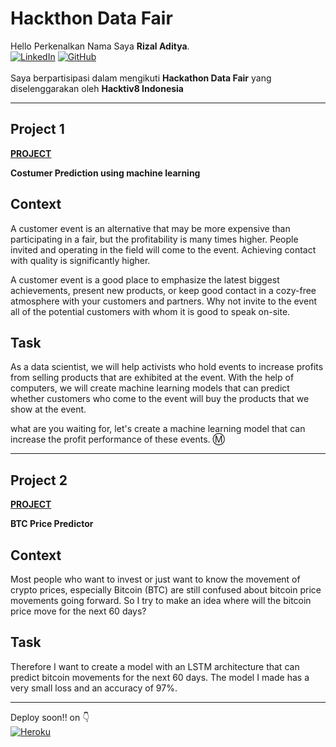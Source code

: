 # Hackthon Data Fair
Hello Perkenalkan Nama Saya **Rizal Aditya**.<br> 
[![LinkedIn](https://img.shields.io/badge/linkedin-0077B5?style=for-the-badge&logo=linkedin&logoColor=white&link=https://www.linkedin.com/in/rzladitya/)](https://www.linkedin.com/in/rzladitya/)
[![GitHub](https://img.shields.io/badge/github-121011?style=for-the-badge&logo=github&logoColor=white&link=https://github.com/hujikan2)](https://github.com/hujikan2)<br><br>
Saya berpartisipasi dalam mengikuti **Hackathon Data Fair** yang diselenggarakan oleh **Hacktiv8 Indonesia**

---
## Project 1 <br>
[**PROJECT**](https://github.com/hujikan2/hackathon/blob/main/firts_data_Rizal_Aditya.ipynb)

**Costumer Prediction using machine learning**

## Context

A customer event is an alternative that may be more expensive than participating in a fair, but the profitability is many times higher. People invited and operating in the field will come to the event. Achieving contact with quality is significantly higher.

A customer event is a good place to emphasize the latest biggest achievements, present new products, or keep good contact in a cozy-free atmosphere with your customers and partners. Why not invite to the event all of the potential customers with whom it is good to speak on-site.

## Task
As a data scientist, we will help activists who hold events to increase profits from selling products that are exhibited at the event.
With the help of computers, we will create machine learning models that can predict whether customers who come to the event will buy the products that we show at the event.

what are you waiting for, let's create a machine learning model that can increase the profit performance of these events. Ⓜ

---
## Project 2 <br>
[**PROJECT**](https://github.com/hujikan2/hackathon/blob/main/btc_prediction.ipynb)

**BTC Price Predictor**

## Context
Most people who want to invest or just want to know the movement of crypto prices, especially Bitcoin (BTC) are still confused about bitcoin price movements going forward. So I try to make an idea where will the bitcoin price move for the next 60 days?

## Task
Therefore I want to create a model with an LSTM architecture that can predict bitcoin movements for the next 60 days. The model I made has a very small loss and an accuracy of 97%.

---
Deploy soon!! on 👇 <br>
[![Heroku](https://img.shields.io/badge/heroku-121011?style=for-the-badge&logo=heroku&logoColor=white)](https://heroku.com)
